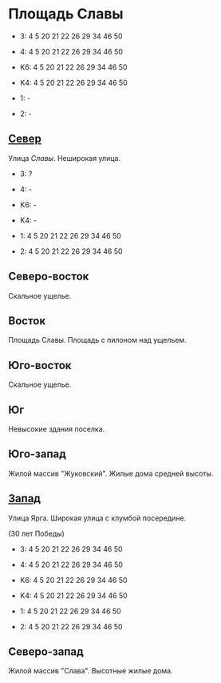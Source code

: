 # Площадь Славы

* 3:    4   5   20  21  22  26  29  34  46  50
* 4:    4   5   20  21  22  26  29  34  46  50

* K6:   4   5   20  21  22  26  29  34  46  50
* K4:   4   5   20  21  22  26  29  34  46  50
* 1:    -
* 2:    -

## [Север](./10550045.md)

Улица *Славы*.
Неширокая улица.

* 3:    ?
* 4:    -

* K6:   -
* K4:   -
* 1:    4   5   20  21  22  26  29  34  46  50
* 2:    4   5   20  21  22  26  29  34  46  50

## Северо-восток

Скальное ущелье.

## Восток

Площадь Славы.
Площадь с пилоном над ущельем.

## Юго-восток

Скальное ущелье.

## Юг

Невысокие здания поселка.

## Юго-запад

Жилой массив "Жуковский".
Жилые дома средней высоты.

## [Запад](./540050.md)

Улица Ярга.
Широкая улица с клумбой посередине.

(30 лет Победы)

* 3:    4   5   20  21  22  26  29  34  46  50
* 4:    4   5   20  21  22  26  29  34  46  50

* K6:   4   5   20  21  22  26  29  34  46  50
* K4:   4   5   20  21  22  26  29  34  46  50
* 1:    4   5   20  21  22  26  29  34  46  50
* 2:    4   5   20  21  22  26  29  34  46  50

## Северо-запад

Жилой массив "Слава".
Высотные жилые дома.
